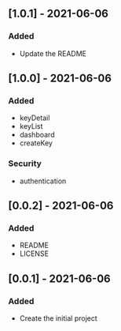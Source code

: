 ## [1.0.1] - 2021-06-06
### Added
- Update the README

## [1.0.0] - 2021-06-06
### Added
- keyDetail
- keyList
- dashboard
- createKey
### Security
- authentication

## [0.0.2] - 2021-06-06
### Added
- README
- LICENSE

## [0.0.1] - 2021-06-06
### Added
- Create the initial project
